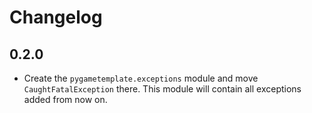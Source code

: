 # Changelog

## 0.2.0

* Create the `pygametemplate.exceptions` module and move `CaughtFatalException` there.
This module will contain all exceptions added from now on.
